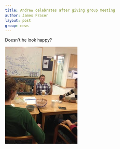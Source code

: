 ```yaml
---
title: Andrew celebrates after giving group meeting
author: James Fraser
layout: post
group: news
---
```

Doesn't he look happy?

 <img src="/static/img/news/andrew-group.jpg" alt="rahel" class="img-fluid">
